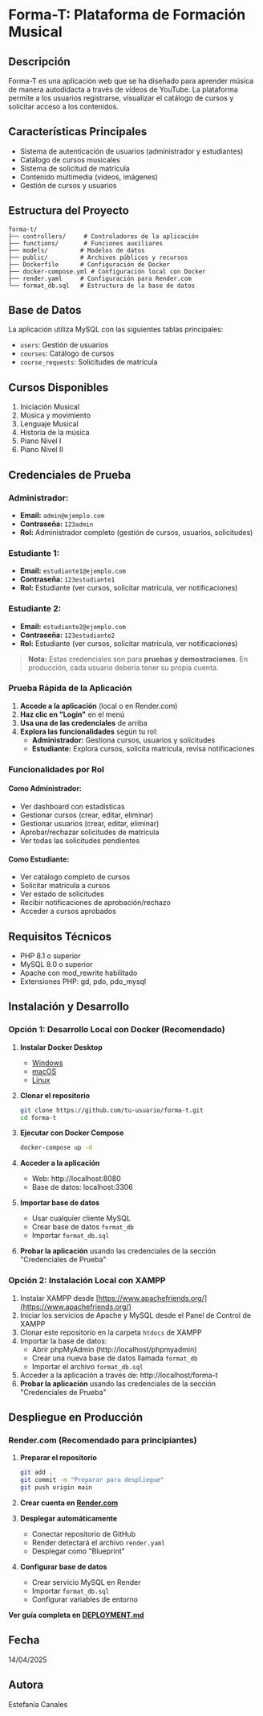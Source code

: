 # Forma-T: Plataforma de Formación Musical

## Descripción
Forma-T es una aplicación web que se ha diseñado para aprender música de manera autodidacta a través de vídeos de YouTube. La plataforma permite a los usuarios registrarse, visualizar el catálogo de cursos y solicitar acceso a los contenidos.

## Características Principales
- Sistema de autenticación de usuarios (administrador y estudiantes)
- Catálogo de cursos musicales
- Sistema de solicitud de matrícula
- Contenido multimedia (videos, imágenes)
- Gestión de cursos y usuarios

## Estructura del Proyecto
```
forma-t/
├── controllers/     # Controladores de la aplicación
├── functions/       # Funciones auxiliares
├── models/         # Modelos de datos
├── public/         # Archivos públicos y recursos
├── Dockerfile      # Configuración de Docker
├── docker-compose.yml # Configuración local con Docker
├── render.yaml     # Configuración para Render.com
└── format_db.sql   # Estructura de la base de datos
```

## Base de Datos
La aplicación utiliza MySQL con las siguientes tablas principales:
- `users`: Gestión de usuarios
- `courses`: Catálogo de cursos
- `course_requests`: Solicitudes de matrícula

## Cursos Disponibles
1. Iniciación Musical
2. Música y movimiento
3. Lenguaje Musical
4. Historia de la música
5. Piano Nivel I
6. Piano Nivel II

## Credenciales de Prueba

### Administrador:
- **Email:** `admin@ejemplo.com`
- **Contraseña:** `123admin`
- **Rol:** Administrador completo (gestión de cursos, usuarios, solicitudes)

### Estudiante 1:
- **Email:** `estudiante1@ejemplo.com`
- **Contraseña:** `123estudiante1`
- **Rol:** Estudiante (ver cursos, solicitar matrícula, ver notificaciones)

### Estudiante 2:
- **Email:** `estudiante2@ejemplo.com`
- **Contraseña:** `123estudiante2`
- **Rol:** Estudiante (ver cursos, solicitar matrícula, ver notificaciones)

> **Nota:** Estas credenciales son para **pruebas y demostraciones**. En producción, cada usuario debería tener su propia cuenta.

### Prueba Rápida de la Aplicación

1. **Accede a la aplicación** (local o en Render.com)
2. **Haz clic en "Login"** en el menú
3. **Usa una de las credenciales** de arriba
4. **Explora las funcionalidades** según tu rol:
   - **Administrador:** Gestiona cursos, usuarios y solicitudes
   - **Estudiante:** Explora cursos, solicita matrícula, revisa notificaciones

### Funcionalidades por Rol

#### Como Administrador:
- Ver dashboard con estadísticas
- Gestionar cursos (crear, editar, eliminar)
- Gestionar usuarios (crear, editar, eliminar)
- Aprobar/rechazar solicitudes de matrícula
- Ver todas las solicitudes pendientes

#### Como Estudiante:
- Ver catálogo completo de cursos
- Solicitar matrícula a cursos
- Ver estado de solicitudes
- Recibir notificaciones de aprobación/rechazo
- Acceder a cursos aprobados

## Requisitos Técnicos
- PHP 8.1 o superior
- MySQL 8.0 o superior
- Apache con mod_rewrite habilitado
- Extensiones PHP: gd, pdo, pdo_mysql

## Instalación y Desarrollo

### Opción 1: Desarrollo Local con Docker (Recomendado)

1. **Instalar Docker Desktop**
   - [Windows](https://docs.docker.com/desktop/install/windows/)
   - [macOS](https://docs.docker.com/desktop/install/mac/)
   - [Linux](https://docs.docker.com/desktop/install/linux/)

2. **Clonar el repositorio**
   ```bash
   git clone https://github.com/tu-usuario/forma-t.git
   cd forma-t
   ```

3. **Ejecutar con Docker Compose**
   ```bash
   docker-compose up -d
   ```

4. **Acceder a la aplicación**
   - Web: http://localhost:8080
   - Base de datos: localhost:3306

5. **Importar base de datos**
   - Usar cualquier cliente MySQL
   - Crear base de datos `format_db`
   - Importar `format_db.sql`
6. **Probar la aplicación** usando las credenciales de la sección "Credenciales de Prueba"

### Opción 2: Instalación Local con XAMPP

1. Instalar XAMPP desde [https://www.apachefriends.org/](https://www.apachefriends.org/)
2. Iniciar los servicios de Apache y MySQL desde el Panel de Control de XAMPP
3. Clonar este repositorio en la carpeta `htdocs` de XAMPP
4. Importar la base de datos:
   - Abrir phpMyAdmin (http://localhost/phpmyadmin)
   - Crear una nueva base de datos llamada `format_db`
   - Importar el archivo `format_db.sql`
5. Acceder a la aplicación a través de: http://localhost/forma-t
6. **Probar la aplicación** usando las credenciales de la sección "Credenciales de Prueba"

## Despliegue en Producción

### Render.com (Recomendado para principiantes)

1. **Preparar el repositorio**
   ```bash
   git add .
   git commit -m "Preparar para despliegue"
   git push origin main
   ```

2. **Crear cuenta en [Render.com](https://render.com)**

3. **Desplegar automáticamente**
   - Conectar repositorio de GitHub
   - Render detectará el archivo `render.yaml`
   - Desplegar como "Blueprint"

4. **Configurar base de datos**
   - Crear servicio MySQL en Render
   - Importar `format_db.sql`
   - Configurar variables de entorno

**Ver guía completa en [DEPLOYMENT.md](DEPLOYMENT.md)**

## Fecha
14/04/2025

## Autora
Estefanía Canales